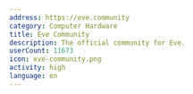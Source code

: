 ```yaml
---
address: https://eve.community
category: Computer Hardware
title: Eve Community
description: The official community for Eve.
userCount: 11673
icon: eve-community.png
activity: high
language: en
---
```

